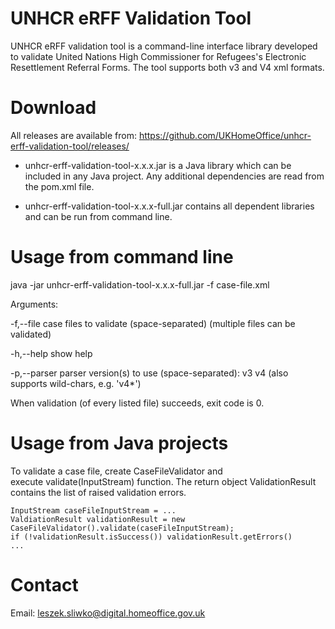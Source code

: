 # UNHCR eRFF Validation Tool

UNHCR eRFF validation tool is a command-line interface library developed to validate United Nations High Commissioner for Refugees's Electronic Resettlement Referral Forms. The tool supports both v3 and V4 xml formats.

# Download

All releases are available from:
https://github.com/UKHomeOffice/unhcr-erff-validation-tool/releases/

* unhcr-erff-validation-tool-x.x.x.jar is a Java library which can be included in any Java project. Any additional dependencies are read from the pom.xml file.

* unhcr-erff-validation-tool-x.x.x-full.jar contains all dependent libraries and can be run from command line.


# Usage from command line
java -jar unhcr-erff-validation-tool-x.x.x-full.jar -f case-file.xml

Arguments:

-f,--file <arg>     case files to validate (space-separated)
(multiple files can be validated)

-h,--help           show help

-p,--parser <arg>   parser version(s) to use (space-separated): v3 v4
(also supports wild-chars, e.g. 'v4*')

When validation (of every listed file) succeeds, exit code is 0.

# Usage from Java projects
To validate a case file, create CaseFileValidator and execute validate(InputStream) function. The return object ValidationResult contains the list of raised validation errors.
```
InputStream caseFileInputStream = ...
ValdiationResult validationResult = new CaseFileValidator().validate(caseFileInputStream);
if (!validationResult.isSuccess()) validationResult.getErrors()
...
```

# Contact
Email: leszek.sliwko@digital.homeoffice.gov.uk